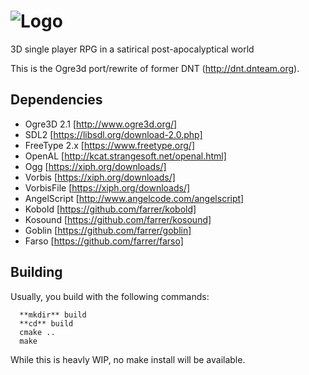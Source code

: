# ![Logo](http://dnt.dnteam.org/img/dnt_logo.png)
3D single player RPG in a satirical post-apocalyptical world

This is the Ogre3d port/rewrite of former DNT (http://dnt.dnteam.org).

## Dependencies

 * Ogre3D 2.1 [http://www.ogre3d.org/]
 * SDL2 [https://libsdl.org/download-2.0.php]
 * FreeType 2.x [https://www.freetype.org/]
 * OpenAL [http://kcat.strangesoft.net/openal.html]
 * Ogg [https://xiph.org/downloads/]
 * Vorbis [https://xiph.org/downloads/]
 * VorbisFile [https://xiph.org/downloads/]
 * AngelScript [http://www.angelcode.com/angelscript]
 * Kobold [https://github.com/farrer/kobold]
 * Kosound [https://github.com/farrer/kosound]
 * Goblin [https://github.com/farrer/goblin]
 * Farso [https://github.com/farrer/farso]

## Building

Usually, you build with the following commands:

      **mkdir** build
      **cd** build
      cmake ..
      make

While this is heavly WIP, no make install will be available.

